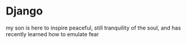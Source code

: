 # Django
my son is here to inspire peaceful, still tranquility of the soul, and has recently learned how to emulate fear
